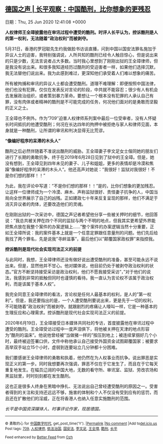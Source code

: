 [德国之声 | 长平观察：中国酷刑，比你想象的更残忍](https://chinadigitaltimes.net/chinese/2020/06/%e5%be%b7%e5%9b%bd%e4%b9%8b%e5%a3%b0-%e9%95%bf%e5%b9%b3%e8%a7%82%e5%af%9f%ef%bc%9a%e4%b8%ad%e5%9b%bd%e9%85%b7%e5%88%91%ef%bc%8c%e6%af%94%e4%bd%a0%e6%83%b3%e8%b1%a1%e7%9a%84%e6%9b%b4%e6%ae%8b/)
------
日期：Thu, 25 Jun 2020 12:41:08 +0000

<p><strong>人权律师王全璋披露他在审讯过程中遭受的酷刑。时评人长平认为，控诉酷刑是人的第一权利，无法随着&#8221;政治权利&#8221;而被剥夺。</strong></p><p>5月31日，香港的罗冠聪先生约我做脸书访谈直播，问到中国以国安法罪名施加于异议人士的迫害，我特别强调说，人所共知的酷刑已经令人触目惊心，但是说出来的只是少数，无法言说者占大多数。当时我心里想到了刚刚出狱的王全璋律师，但是我没有说出来。和很多我知道经历过酷刑的受迫害者一样，如果他们选择沉默，我无法替他们说出来。我为此感到难过，更深知他们承受着人们难以想象的痛苦。</p><div class="group"><div class="longText"><p>所有被拘捕和审讯的异议人士都会遭受酷刑。道理不难理解：即便按照中国法律，他们也没有犯罪。仅仅在发表反对言论的阶段，中共就不能容忍；很少有人有机会去发展政治组织，或者策划暴力革命。要想让一个根本没有犯罪的人承认自己有罪，没有肉体或者精神的酷刑是不可能完成的任务，何况他们面对的是勇敢而坚毅的正义之士。</p><p>王全璋也不例外。作为&#8221;709&#8243;迫害人权律师系列案中最后一位受审者，没有人怀疑长时间抵抗的他遭受酷刑；何况在长达四年的拘押中被拒绝与家人和律师见面，本身就是一种酷刑，让所谓的审讯和判决显得无比荒谬。</p><p><strong>&#8220;像编好程序的呆滞的木头人&#8221;</strong></p><p>酷刑之后必然伴随着不准说出酷刑的威胁。王全璋妻子李文足女士偕同她的朋友们进行了长期的勇敢抗争，终于在2019年6月28日见到了狱中的王全璋。但是，她没有想到，王全璋见到四年未见的妻子、儿子和姐姐，更多的表情却是冷漠和焦躁&#8221;像编好程序的呆滞的木头人&#8221;。他还高声对她说：&#8221;我很好！监狱对我很好！不是你们想的那样！！&#8221;</p><p>为此，我在评论中写道：&#8221;不是你们想的那样！！&#8221;是的，比你们想象的更加残忍。让这样一位律师成为一个冷漠、麻木、声称监狱很好、责怪妻子抗争的人，中国当局向全世界展示了自己的凶残。正如建政七十年来反复呈现的那样，他们不满足于消灭异议者的肉体，还要改造他们的灵魂。</p><p>在刚刚出狱的一次采访中，德国之声记者希望他分享一些被关押时的细节，他回答说：&#8221;我总共被关押在四个不同的监狱与两个不明的地点，但我其实更希望外界能把焦点放在我整个案件的办案逻辑上……&#8221;整个案件的办案逻辑当然十分重要，正如王全璋所说：我的案件基本上就是一个任意定罪跟任意量刑的问题。他们先后给我找了两个罪名，先是说我&#8221;寻衅滋事&#8221;，最后他们以&#8221;颠覆国家政权罪&#8221;来指控我。</p><p><strong>控诉酷刑是现代社会实现司法正义的前提</strong></p><p>与此同时，我想，王全璋律师还没有做好说出遭受酷刑的准备，甚至可能永远不说出来。但是，显然他并不甘心。他对媒体说，他目前仍处于被剥夺政治权利的状态。&#8221;官方不断坚持接受采访是政治权利，他们不愿我接受采访&#8221;，&#8221;对于他们的说法，我感到非常的抵触但同时也谨慎的看待。我一直认为言论权不该属于政治权利，而是该属于基本人权&#8221;。</p><p>我完全同意王全璋律师的看法，言论权是任何人最基本的权利，是人的&#8221;第一权利&#8221;。但是，我还要指出的是，一个人遭受酷刑要说出来，更是先于一切的权利，不可能随着&#8221;政治权利&#8221;而被剥夺。就跟剧烈的疼痛让人嚎叫一样，它是一种基本的生理反应和心理需求。控诉酷刑是现代社会实现司法正义的前提。</p><p>2020年6月19日，王全璋接受日本媒体共同社的专访，首度披露他在审讯过程中遭受的酷刑。王全璋受访过程中一度声泪俱下，将他被关押在天津的地点形容为&#8221;酷刑的温床&#8221;。他说他曾经被&#8221;当做猪一样的&#8221;按压到地上；被连续掌掴好几个小时，最终被迫签署口供，文件中称他承认自己接受外国资金试图颠覆国家；被要求高举双手站立15个小时，虚弱到连要站立几分钟都十分困难。</p><p>我们要感谢王全璋律师的勇敢和执着，他仍然在为人权事业而抗争。说出罪恶是实现正义的第一步。同时我想要再次强调，罪恶不仅在于它发生了，而且在于它每天重复地发生。在幅员辽阔的中国大地，无数的看守所、审讯室、监狱、劳改农场和黑监狱里，时时刻刻都在发生酷刑。</p><p>这也正是很多人终身在黑暗中挣扎、无法说出自己曾经遭受酷刑的原因之一。受害者得到的关注和支持还远远不够，施害的体制和个人不仅没有受到应有的惩罚，而且还在扩散他们的淫威，正在将香港人也纳入任意实施酷刑的范围。</p><p><em>长平是中国资深媒体人、时事评论作家，现居德国。</em></p></div></div><hr /><p><small>&copy; 勇敢的心 for <a href="https://chinadigitaltimes.net/chinese">中国数字时代</a>, get_post_time('Y'). |<a href="https://chinadigitaltimes.net/chinese/2020/06/%e5%be%b7%e5%9b%bd%e4%b9%8b%e5%a3%b0-%e9%95%bf%e5%b9%b3%e8%a7%82%e5%af%9f%ef%bc%9a%e4%b8%ad%e5%9b%bd%e9%85%b7%e5%88%91%ef%bc%8c%e6%af%94%e4%bd%a0%e6%83%b3%e8%b1%a1%e7%9a%84%e6%9b%b4%e6%ae%8b/">Permalink</a> |<a href="https://chinadigitaltimes.net/chinese/2020/06/%e5%be%b7%e5%9b%bd%e4%b9%8b%e5%a3%b0-%e9%95%bf%e5%b9%b3%e8%a7%82%e5%af%9f%ef%bc%9a%e4%b8%ad%e5%9b%bd%e9%85%b7%e5%88%91%ef%bc%8c%e6%af%94%e4%bd%a0%e6%83%b3%e8%b1%a1%e7%9a%84%e6%9b%b4%e6%ae%8b/#comments">No comment</a> |Add to<a href="http://del.icio.us/post?url=https://chinadigitaltimes.net/chinese/2020/06/%e5%be%b7%e5%9b%bd%e4%b9%8b%e5%a3%b0-%e9%95%bf%e5%b9%b3%e8%a7%82%e5%af%9f%ef%bc%9a%e4%b8%ad%e5%9b%bd%e9%85%b7%e5%88%91%ef%bc%8c%e6%af%94%e4%bd%a0%e6%83%b3%e8%b1%a1%e7%9a%84%e6%9b%b4%e6%ae%8b/&amp;title=德国之声 | 长平观察：中国酷刑，比你想象的更残忍">del.icio.us</a><br/>Post tags: <a href="https://chinadigitaltimes.net/chinese/tag/709/" rel="tag">709</a>, <a href="https://chinadigitaltimes.net/chinese/tag/%e4%ba%ba%e6%9d%83%e5%be%8b%e5%b8%88/" rel="tag">人权律师</a>, <a href="https://chinadigitaltimes.net/chinese/tag/%e4%be%9d%e6%b3%95%e6%b2%bb%e5%9b%bd/" rel="tag">依法治国</a>, <a href="https://chinadigitaltimes.net/chinese/tag/%e5%9b%bd%e5%ae%89%e6%b3%95/" rel="tag">国安法</a>, <a href="https://chinadigitaltimes.net/chinese/tag/%e6%9d%8e%e6%96%87%e8%b6%b3/" rel="tag">李文足</a>, <a href="https://chinadigitaltimes.net/chinese/tag/%e7%8e%8b%e5%85%a8%e7%92%8b/" rel="tag">王全璋</a>, <a href="https://chinadigitaltimes.net/chinese/tag/%e9%85%b7%e5%88%91/" rel="tag">酷刑</a>, <a href="https://chinadigitaltimes.net/chinese/tag/%e9%95%bf%e5%b9%b3/" rel="tag">长平</a><br/></small></p><p><small>Feed enhanced by <a href='http://planetozh.com/blog/my-projects/wordpress-plugin-better-feed-rss/'>Better Feed</a> from  <a href='http://planetozh.com/blog/'>Ozh</a></small></p>
